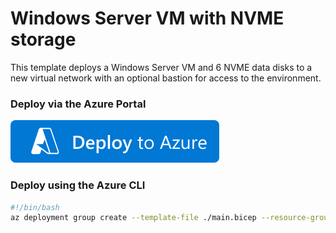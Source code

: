 # Windows Server VM with NVME storage

This template deploys a Windows Server VM and 6 NVME data disks to a new virtual network with an optional bastion for access to the environment.

### Deploy via the Azure Portal

[![Deploy To Azure](https://raw.githubusercontent.com/Azure/azure-quickstart-templates/master/1-CONTRIBUTION-GUIDE/images/deploytoazure.svg?sanitize=true)](https://portal.azure.com/#create/Microsoft.Template/uri/https%3A%2F%2Fraw.githubusercontent.com%2FMSBrett%2Fnvmetest%2Fmaster%2Fmain.json)

### Deploy using the Azure CLI

```bash
#!/bin/bash
az deployment group create --template-file ./main.bicep --resource-group 'nvme_test'
```

